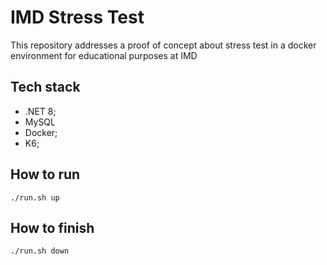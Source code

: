 # IMD Stress Test
This repository addresses a proof of concept about stress test in a docker environment for educational purposes at IMD

## Tech stack
- .NET 8;
- MySQL
- Docker;
- K6;

## How to run
```
./run.sh up
```

## How to finish
```
./run.sh down
```